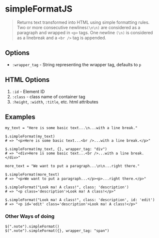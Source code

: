 simpleFormatJS
==============

> Returns text transformed into HTML using simple formatting rules. Two or more consecutive newlines`(\n\n)` are considered as a paragraph and wrapped in `<p>` tags. One newline `(\n)` is considered as a linebreak and a `<br />` tag is appended.

## Options

* `:wrapper_tag` - String representing the wrapper tag, defaults to `p`

## HTML Options

1. `:id` - Element ID
2. `:class` - class name of container tag
3. `:height`, `:width`, `:title`, etc. html attributes

## Examples

    my_text = "Here is some basic text...\n...with a line break."

    $.simpleFormat(my_text)
    # => "<p>Here is some basic text...<br />...with a line break.</p>"

    $.simpleFormat(my_text, {}, wrapper_tag: "div")
    # => "<div>Here is some basic text...<br />...with a line break.</div>"

    more_text = "We want to put a paragraph...\n\n...right there."

    $.simpleFormat(more_text)
    # => "<p>We want to put a paragraph...</p><p>...right there.</p>"

    $.simpleFormat("Look ma! A class!", class: 'description')
    # => "<p class='description'>Look ma! A class!</p>"

    $.simpleFormat("Look ma! A class!", class: 'description', id: 'edit')
    # => "<p id='edit' class='description'>Look ma! A class!</p>"
    
### Other Ways of doing
    $(".note").simpleFormat()
    $(".note").simpleFormat({}, wrapper_tag: "span")
